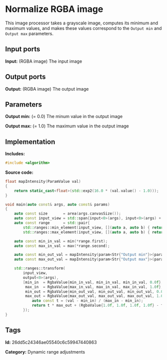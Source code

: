 # Normalize RGBA image

This image processor takes a grayscale image, computes its minimum and maximum values, and makes these values correspond to the `Output min` and `Output max` parameters.

## Input ports

__Input:__ (RGBA image) The input image

## Output ports

__Output:__ (RGBA image) The output image

## Parameters

__Output min:__ (= 0.0) The minum value in the output image

__Output max:__ (= 1.0) The maximum value in the output image

## Implementation

__Includes:__ 

```c++
#include <algorithm>
```

__Source code:__ 

```c++
float mapIntensity(ParamValue val)
{
	return static_cast<float>(std::exp2(16.0 * (val.value() - 1.0)));
}

void main(auto const& args, auto const& params)
{
	auto const size       = area(args.canvasSize());
	auto const input_view = std::span{input<0>(args), input<0>(args) + size};
	auto const range      = std::pair{
        std::ranges::min_element(input_view, [](auto a, auto b) { return min(a) < min(b); }),
        std::ranges::max_element(input_view, [](auto a, auto b) { return max(a) < max(b); })};

	auto const min_in_val = min(*range.first);
	auto const max_in_val = max(*range.second);

	auto const min_out_val = mapIntensity(param<Str{"Output min"}>(params));
	auto const max_out_val = mapIntensity(param<Str{"Output max"}>(params));

	std::ranges::transform(
	    input_view,
	    output<0>(args),
	    [min_in  = RgbaValue{min_in_val, min_in_val, min_in_val, 0.0f},
	     max_in  = RgbaValue{max_in_val, max_in_val, max_in_val, 1.0f},
	     min_out = RgbaValue{min_out_val, min_out_val, min_out_val, 0.0f},
	     max_out = RgbaValue{max_out_val, max_out_val, max_out_val, 1.0f}](auto val) {
		    auto const t = (val - min_in) / (max_in - min_in);
		    return t * max_out + (RgbaValue{1.0f, 1.0f, 1.0f, 1.0f} - t) * min_out;
	    });
}
```

## Tags

__Id:__ 26dd5c24346ae05540c6c59947440863

__Category:__ Dynamic range adjustments